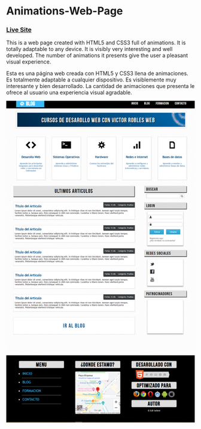 # Animations-Web-Page

### [Live Site](https://animationswebsite.netlify.app/)


This is a web page created with HTML5 and CSS3 full of animations.
It is totally adaptable to any device.
It is visibly very interesting and well developed.
The number of animations it presents give the user a pleasant visual experience.



Esta es una página web creada con HTML5 y CSS3 llena de animaciones.
Es totalmente adaptable a cualquier dispositivo.
Es visiblemente muy interesante y bien desarrollado.
La cantidad de animaciones que presenta le ofrece al usuario una experiencia visual agradable.


![alt text](https://github.com/Edi10-developer/Animations-Web-Page/blob/master/WebPage2.png)
